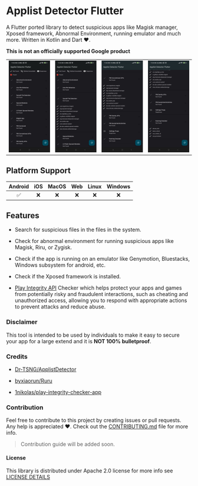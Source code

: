 # Applist Detector Flutter

A Flutter ported library to detect suspicious apps like Magisk manager, Xposed framework, Abnormal Environment, running emulator and much more. Written in Kotlin and Dart ❤️.

**This is not an officially supported Google product**

|   |   |   |   |
|---|---|---|---|
| ![entire home screen](./screenshots/1.jpg) | ![displaying syscall file detection](./screenshots/2.jpg) | ![displaying pm Conventional apis](./screenshots/3.jpg)  | ![displaying emulator detection](./screenshots/4.jpg)  |

## Platform Support

| Android | iOS | MacOS | Web | Linux | Windows |
| :-----: | :-: | :---: | :-: | :---: | :-----: |
|   ✅    | ❌  |  ❌   | ❌  |  ❌   |   ❌    |

## Features

- Search for suspicious files in the files in the system.

- Check for abnormal environment for running suspicious apps like Magisk, Riru, or Zygisk.

- Check if the app is running on an emulator like Genymotion, Bluestacks, Windows subsystem for android, etc.

- Check if the Xposed framework is installed.

- [Play Integrity API](https://developer.android.com/google/play/integrity) Checker which helps protect your apps and games from potentially risky and fraudulent interactions, such as cheating and unauthorized access, allowing you to respond with appropriate actions to prevent attacks and reduce abuse.

### Disclaimer

This tool is intended to be used by individuals to make it easy to secure your app for a large extend and it is **NOT 100% bulletproof**.

### Credits

- [Dr-TSNG/ApplistDetector](https://github.com/Dr-TSNG/ApplistDetector)

- [byxiaorun/Ruru](https://github.com/byxiaorun/Ruru)

- [1nikolas/play-integrity-checker-app](https://github.com/1nikolas/play-integrity-checker-app)

### Contribution

Feel free to contribute to this project by creating issues or pull requests. Any help is appreciated ❤️. Check out the [CONTRIBUTING.md](./CONTRIBUTING.md) file for more info.

> Contribution guide will be added soon.

#### License

This library is distributed under Apache 2.0 license for more info see [LICENSE DETAILS](./LICENSE)
